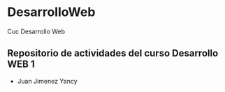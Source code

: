 # DesarrolloWeb
Cuc Desarrollo Web



## Repositorio de actividades del curso Desarrollo WEB 1

* Juan Jimenez Yancy
